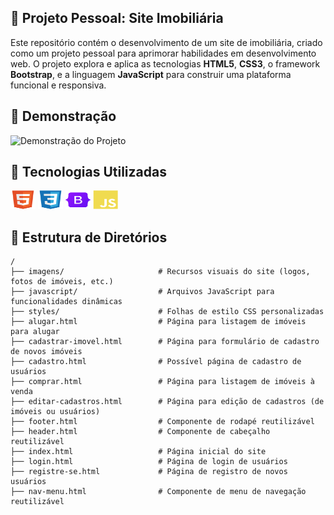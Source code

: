 ## 🏡 Projeto Pessoal: Site Imobiliária

Este repositório contém o desenvolvimento de um site de imobiliária, criado como um projeto pessoal para aprimorar habilidades em desenvolvimento web. O projeto explora e aplica as tecnologias **HTML5**, **CSS3**, o framework **Bootstrap**, e a linguagem **JavaScript** para construir uma plataforma funcional e responsiva.

## 📸 Demonstração

![Demonstração do Projeto](https://i.postimg.cc/ZRb9Vkxs/Captura-de-tela-2025-04-30-014721.png)

## 🔧 Tecnologias Utilizadas

<div style="display: inline-block; text-align: center;">
  <img alt="HTML" height="30" width="40" src="https://raw.githubusercontent.com/devicons/devicon/master/icons/html5/html5-original.svg">
  <img alt="CSS" height="30" width="40" src="https://raw.githubusercontent.com/devicons/devicon/master/icons/css3/css3-original.svg">
  <img alt="Bootstrap" height="30" width="40" src="https://raw.githubusercontent.com/devicons/devicon/master/icons/bootstrap/bootstrap-original.svg">
  <img alt="JavaScript" height="30" width="40" src="https://raw.githubusercontent.com/devicons/devicon/master/icons/javascript/javascript-plain.svg">
</div>

## 📁 Estrutura de Diretórios

```plaintext
/
├── imagens/                     # Recursos visuais do site (logos, fotos de imóveis, etc.)
├── javascript/                  # Arquivos JavaScript para funcionalidades dinâmicas
├── styles/                      # Folhas de estilo CSS personalizadas
├── alugar.html                  # Página para listagem de imóveis para alugar
├── cadastrar-imovel.html        # Página para formulário de cadastro de novos imóveis
├── cadastro.html                # Possível página de cadastro de usuários
├── comprar.html                 # Página para listagem de imóveis à venda
├── editar-cadastros.html        # Página para edição de cadastros (de imóveis ou usuários)
├── footer.html                  # Componente de rodapé reutilizável
├── header.html                  # Componente de cabeçalho reutilizável
├── index.html                   # Página inicial do site
├── login.html                   # Página de login de usuários
├── registre-se.html             # Página de registro de novos usuários
├── nav-menu.html                # Componente de menu de navegação reutilizável
